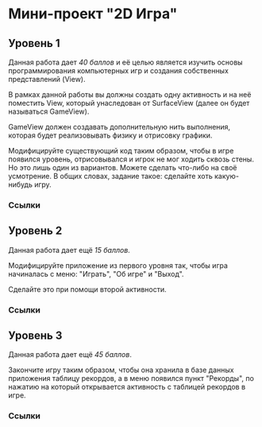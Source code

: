 Мини-проект "2D Игра"
=========================

Уровень 1
---------
Данная работа дает *40 баллов* и её целью является изучить основы программирования компьютерных игр и создания собственных представлений (View).

В рамках данной работы вы должны создать одну активность и на неё поместить View, который унаследован от SurfaceView (далее он будет называться GameView).

GameView должен создавать дополнительную нить выполнения, которая будет реализовывать физику и отрисовку графики.

Модифицируйте существующий код таким образом, чтобы в игре появился уровень, отрисовывался и игрок не мог ходить сквозь стены. Но это лишь один из вариантов. Можете сделать что-либо на своё усмотрение. В общих словах, задание такое: сделайте хоть какую-нибудь игру.

### Ссылки

Уровень 2
---------
Данная работа дает ещё *15 баллов*.

Модифицируйте приложение из первого уровня так, чтобы игра начиналась с меню: "Играть", "Об игре" и "Выход". 

Сделайте это при помощи второй активности.

### Ссылки

Уровень 3
---------
Данная работа дает ещё *45 баллов*.

Закончите игру таким образом, чтобы она хранила в базе данных приложения таблицу рекордов, а в меню появился пункт "Рекорды", по нажатию на который открывается активность с таблицей рекордов в игре.

### Ссылки



